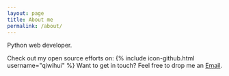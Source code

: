 ```yaml
---
layout: page
title: About me
permalink: /about/
---
```


Python web developer.

Check out my open source efforts on:
{% include icon-github.html username="qiwihui" %}
Want to get in touch? Feel free to drop me an [Email](mailto:qiwihui@qiwihui.com).
